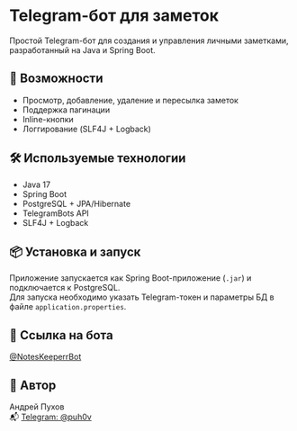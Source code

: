 # Telegram-бот для заметок

Простой Telegram-бот для создания и управления личными заметками, разработанный на Java и Spring Boot.

## 🚀 Возможности

- Просмотр, добавление, удаление и пересылка заметок
- Поддержка пагинации
- Inline-кнопки
- Логгирование (SLF4J + Logback)

## 🛠 Используемые технологии

- Java 17
- Spring Boot
- PostgreSQL + JPA/Hibernate
- TelegramBots API
- SLF4J + Logback

## 📦 Установка и запуск

Приложение запускается как Spring Boot-приложение (`.jar`) и подключается к PostgreSQL.  
Для запуска необходимо указать Telegram-токен и параметры БД в файле `application.properties`.

## 🤖 Ссылка на бота

[@NotesKeeperrBot](https://t.me/NotesKeeperrBot)

## 📝 Автор

Андрей Пухов  
📬 [Telegram: @puh0v](https://t.me/puh0v)
